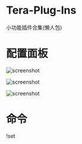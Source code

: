# Tera-Plug-Ins

小功能插件合集(懒人包)

# 配置面板

![screenshot](https://github.com/zc149352394/Easy-Fishing/blob/master/screenshot/01.png)

![screenshot](https://github.com/zc149352394/Easy-Fishing/blob/master/screenshot/02.png)

![screenshot](https://github.com/zc149352394/Easy-Fishing/blob/master/screenshot/03.png)

# 命令

!set
